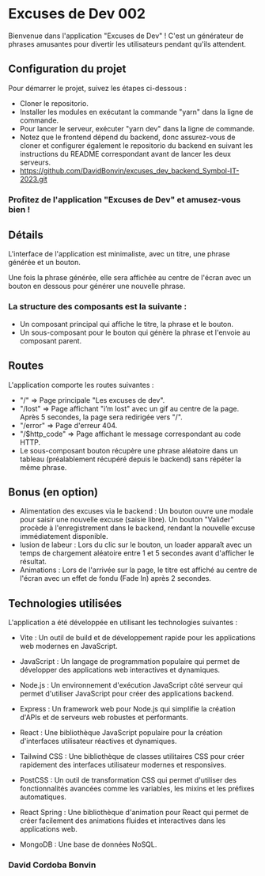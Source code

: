 # Excuses de Dev 002

Bienvenue dans l'application "Excuses de Dev" ! C'est un générateur de phrases
amusantes pour divertir les utilisateurs pendant qu'ils attendent.

## Configuration du projet

Pour démarrer le projet, suivez les étapes ci-dessous :

 - Cloner le repositorio.
 - Installer les modules en exécutant la commande "yarn" dans la ligne de commande.
 - Pour lancer le serveur, exécuter "yarn dev" dans la ligne de commande.
- Notez que le frontend dépend du backend, donc assurez-vous de cloner et configurer 
également le repositorio du backend en suivant les instructions du README correspondant 
avant de lancer les deux serveurs.
- https://github.com/DavidBonvin/excuses_dev_backend_Symbol-IT-2023.git

### Profitez de l'application "Excuses de Dev" et amusez-vous bien !

## Détails
L'interface de l'application est minimaliste, avec un titre, 
une phrase générée et un bouton. 

Une fois la phrase générée, elle sera affichée au centre de l'écran avec un 
bouton en dessous pour générer une nouvelle phrase.

### La structure des composants est la suivante :

- Un composant principal qui affiche le titre, la phrase et le bouton.
- Un sous-composant pour le bouton qui génère la phrase et l'envoie au composant parent.

## Routes
L'application comporte les routes suivantes :

- "/" => Page principale "Les excuses de dev".
- "/lost" => Page affichant "i’m lost" avec un gif au centre de la page.
Après 5 secondes, la page sera redirigée vers "/".
- "/error" => Page d'erreur 404.
- "/$http_code" => Page affichant le message correspondant au code HTTP.
- Le sous-composant bouton récupère une phrase aléatoire dans un tableau 
(préalablement récupéré depuis le backend) sans répéter la même phrase.

## Bonus (en option)
- Alimentation des excuses via le backend : Un bouton ouvre une modale 
pour saisir une nouvelle excuse (saisie libre). Un bouton "Valider" 
procède à l'enregistrement dans le backend, rendant la nouvelle excuse 
immédiatement disponible.
- lusion de labeur : Lors du clic sur le bouton, un loader apparaît 
avec un temps de chargement aléatoire entre 1 et 5 secondes avant d'afficher le résultat.
- Animations : Lors de l'arrivée sur la page, le titre est affiché 
au centre de l'écran avec un effet de fondu (Fade In) après 2 secondes.


## Technologies utilisées
L'application a été développée en utilisant les technologies suivantes :

- Vite : Un outil de build et de développement rapide pour les applications web modernes en JavaScript.

- JavaScript : Un langage de programmation populaire qui permet de développer des applications web interactives et dynamiques.

- Node.js : Un environnement d'exécution JavaScript côté serveur qui permet d'utiliser JavaScript pour créer des applications backend.

- Express : Un framework web pour Node.js qui simplifie la création d'APIs et de serveurs web robustes et performants.

- React : Une bibliothèque JavaScript populaire pour la création d'interfaces utilisateur réactives et dynamiques.

- Tailwind CSS : Une bibliothèque de classes utilitaires CSS pour créer rapidement des interfaces utilisateur modernes et responsives.

- PostCSS : Un outil de transformation CSS qui permet d'utiliser des fonctionnalités avancées comme les variables, les mixins et les préfixes automatiques.

- React Spring : Une bibliothèque d'animation pour React qui permet de créer facilement des animations fluides et interactives dans les applications web.

- MongoDB : Une base de données NoSQL.


### David Cordoba Bonvin

